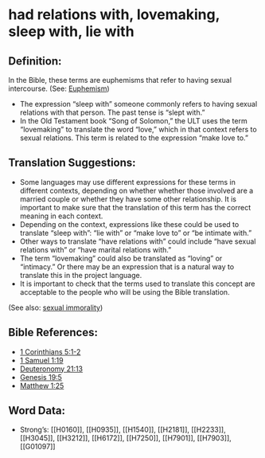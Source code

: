 # had relations with, lovemaking, sleep with, lie with

## Definition:

In the Bible, these terms are euphemisms that refer to having sexual intercourse. (See: [Euphemism](../../translate/figs-euphemism))

* The expression “sleep with” someone commonly refers to having sexual relations with that person. The past tense is “slept with.”
* In the Old Testament book “Song of Solomon,” the ULT uses the term “lovemaking” to translate the word “love,” which in that context refers to sexual relations. This term is related to the expression “make love to.”

## Translation Suggestions:

* Some languages may use different expressions for these terms in different contexts, depending on whether whether those involved are a married couple or whether they have some other relationship. It is important to make sure that the translation of this term has the correct meaning in each context.
* Depending on the context, expressions like these could be used to translate “sleep with”: “lie with” or “make love to” or “be intimate with.”
* Other ways to translate “have relations with” could include “have sexual relations with” or “have marital relations with.”
* The term “lovemaking” could also be translated as “loving” or “intimacy.” Or there may be an expression that is a natural way to translate this in the project language.
* It is important to check that the terms used to translate this concept are acceptable to the people who will be using the Bible translation.

(See also: [sexual immorality](../other/fornication.md))

## Bible References:

* [1 Corinthians 5:1-2](rc://en/tn/help/1co/05/01)
* [1 Samuel 1:19](rc://en/tn/help/1sa/01/19)
* [Deuteronomy 21:13](rc://en/tn/help/deu/21/13)
* [Genesis 19:5](rc://en/tn/help/gen/19/05)
* [Matthew 1:25](rc://en/tn/help/mat/01/25)

## Word Data:

* Strong’s: [[H0160]], [[H0935]], [[H1540]], [[H2181]], [[H2233]], [[H3045]], [[H3212]], [[H6172]], [[H7250]], [[H7901]], [[H7903]], [[G01097]]
